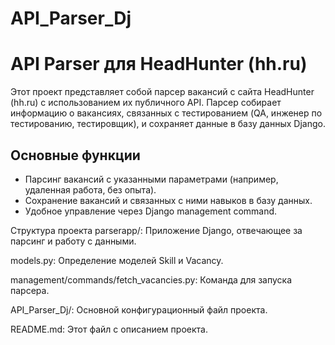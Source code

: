 # API_Parser_Dj
# API Parser для HeadHunter (hh.ru)

Этот проект представляет собой парсер вакансий с сайта HeadHunter (hh.ru) с использованием их публичного API. Парсер собирает информацию о вакансиях, связанных с тестированием (QA, инженер по тестированию, тестировщик), и сохраняет данные в базу данных Django.

## Основные функции

- Парсинг вакансий с указанными параметрами (например, удаленная работа, без опыта).
- Сохранение вакансий и связанных с ними навыков в базу данных.
- Удобное управление через Django management command.

Структура проекта
parserapp/: Приложение Django, отвечающее за парсинг и работу с данными.

models.py: Определение моделей Skill и Vacancy.

management/commands/fetch_vacancies.py: Команда для запуска парсера.

API_Parser_Dj/: Основной конфигурационный файл проекта.

README.md: Этот файл с описанием проекта.